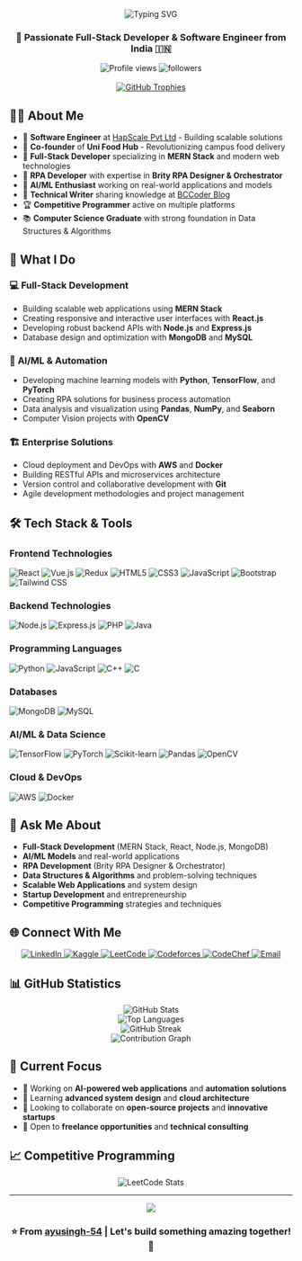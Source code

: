 <div align="center">
  <img src="https://readme-typing-svg.herokuapp.com?font=Fira+Code&size=30&duration=3000&pause=1000&color=2E9EF7&center=true&vCenter=true&width=600&lines=Hi+%F0%9F%91%8B%2C+I'm+Ayush+Singh;Full-Stack+Developer;Software+Engineer+%40+HapScale;AI%2FML+Enthusiast;Problem+Solver" alt="Typing SVG" />
</div>

<h3 align="center">🚀 Passionate Full-Stack Developer & Software Engineer from India 🇮🇳</h3>

<div align="center">
  <img src="https://komarev.com/ghpvc/?username=ayusingh-54&label=Profile%20views&color=0e75b6&style=for-the-badge" alt="Profile views" />
  <img src="https://img.shields.io/github/followers/ayusingh-54?label=Followers&style=for-the-badge" alt="followers" />
</div>

<br/>

<div align="center">
  <a href="https://github.com/ryo-ma/github-profile-trophy">
    <img src="https://github-profile-trophy.vercel.app/?username=ayusingh-54&theme=discord&column=7&margin-w=15&margin-h=15" alt="GitHub Trophies" />
  </a>
</div>

## 👨‍💻 About Me

- 🏢 **Software Engineer** at [HapScale Pvt Ltd](https://hapscale.com) - Building scalable solutions
- 💼 **Co-founder** of **Uni Food Hub** - Revolutionizing campus food delivery
- 🌟 **Full-Stack Developer** specializing in **MERN Stack** and modern web technologies
- 🤖 **RPA Developer** with expertise in **Brity RPA Designer & Orchestrator**
- 🧠 **AI/ML Enthusiast** working on real-world applications and models
- 📝 **Technical Writer** sharing knowledge at [BCCoder Blog](https://ayusingh54.github.io/bccoder/#)
- 🏆 **Competitive Programmer** active on multiple platforms
- 📚 **Computer Science Graduate** with strong foundation in Data Structures & Algorithms

## 🎯 What I Do

### 💻 **Full-Stack Development**
- Building scalable web applications using **MERN Stack**
- Creating responsive and interactive user interfaces with **React.js**
- Developing robust backend APIs with **Node.js** and **Express.js**
- Database design and optimization with **MongoDB** and **MySQL**

### 🤖 **AI/ML & Automation**
- Developing machine learning models with **Python**, **TensorFlow**, and **PyTorch**
- Creating RPA solutions for business process automation
- Data analysis and visualization using **Pandas**, **NumPy**, and **Seaborn**
- Computer Vision projects with **OpenCV**

### 🏗️ **Enterprise Solutions**
- Cloud deployment and DevOps with **AWS** and **Docker**
- Building RESTful APIs and microservices architecture
- Version control and collaborative development with **Git**
- Agile development methodologies and project management

## 🛠️ Tech Stack & Tools

### **Frontend Technologies**
<p>
  <img src="https://img.shields.io/badge/React-20232A?style=for-the-badge&logo=react&logoColor=61DAFB" alt="React" />
  <img src="https://img.shields.io/badge/Vue.js-35495E?style=for-the-badge&logo=vuedotjs&logoColor=4FC08D" alt="Vue.js" />
  <img src="https://img.shields.io/badge/Redux-593D88?style=for-the-badge&logo=redux&logoColor=white" alt="Redux" />
  <img src="https://img.shields.io/badge/HTML5-E34F26?style=for-the-badge&logo=html5&logoColor=white" alt="HTML5" />
  <img src="https://img.shields.io/badge/CSS3-1572B6?style=for-the-badge&logo=css3&logoColor=white" alt="CSS3" />
  <img src="https://img.shields.io/badge/JavaScript-F7DF1E?style=for-the-badge&logo=javascript&logoColor=black" alt="JavaScript" />
  <img src="https://img.shields.io/badge/Bootstrap-563D7C?style=for-the-badge&logo=bootstrap&logoColor=white" alt="Bootstrap" />
  <img src="https://img.shields.io/badge/Tailwind_CSS-38B2AC?style=for-the-badge&logo=tailwind-css&logoColor=white" alt="Tailwind CSS" />
</p>

### **Backend Technologies**
<p>
  <img src="https://img.shields.io/badge/Node.js-43853D?style=for-the-badge&logo=node.js&logoColor=white" alt="Node.js" />
  <img src="https://img.shields.io/badge/Express.js-404D59?style=for-the-badge" alt="Express.js" />
  <img src="https://img.shields.io/badge/PHP-777BB4?style=for-the-badge&logo=php&logoColor=white" alt="PHP" />
  <img src="https://img.shields.io/badge/Java-ED8B00?style=for-the-badge&logo=java&logoColor=white" alt="Java" />
</p>

### **Programming Languages**
<p>
  <img src="https://img.shields.io/badge/Python-3776AB?style=for-the-badge&logo=python&logoColor=white" alt="Python" />
  <img src="https://img.shields.io/badge/JavaScript-F7DF1E?style=for-the-badge&logo=javascript&logoColor=black" alt="JavaScript" />
  <img src="https://img.shields.io/badge/C++-00599C?style=for-the-badge&logo=c%2B%2B&logoColor=white" alt="C++" />
  <img src="https://img.shields.io/badge/C-00599C?style=for-the-badge&logo=c&logoColor=white" alt="C" />
</p>

### **Databases**
<p>
  <img src="https://img.shields.io/badge/MongoDB-4EA94B?style=for-the-badge&logo=mongodb&logoColor=white" alt="MongoDB" />
  <img src="https://img.shields.io/badge/MySQL-005C84?style=for-the-badge&logo=mysql&logoColor=white" alt="MySQL" />
</p>

### **AI/ML & Data Science**
<p>
  <img src="https://img.shields.io/badge/TensorFlow-FF6F00?style=for-the-badge&logo=tensorflow&logoColor=white" alt="TensorFlow" />
  <img src="https://img.shields.io/badge/PyTorch-EE4C2C?style=for-the-badge&logo=pytorch&logoColor=white" alt="PyTorch" />
  <img src="https://img.shields.io/badge/scikit--learn-F7931E?style=for-the-badge&logo=scikit-learn&logoColor=white" alt="Scikit-learn" />
  <img src="https://img.shields.io/badge/Pandas-2C2D72?style=for-the-badge&logo=pandas&logoColor=white" alt="Pandas" />
  <img src="https://img.shields.io/badge/OpenCV-27338e?style=for-the-badge&logo=OpenCV&logoColor=white" alt="OpenCV" />
</p>

### **Cloud & DevOps**
<p>
  <img src="https://img.shields.io/badge/Amazon_AWS-FF9900?style=for-the-badge&logo=amazonaws&logoColor=white" alt="AWS" />
  <img src="https://img.shields.io/badge/Docker-2496ED?style=for-the-badge&logo=docker&logoColor=white" alt="Docker" />
</p>

## 💬 Ask Me About

- **Full-Stack Development** (MERN Stack, React, Node.js, MongoDB)
- **AI/ML Models** and real-world applications
- **RPA Development** (Brity RPA Designer & Orchestrator)
- **Data Structures & Algorithms** and problem-solving techniques
- **Scalable Web Applications** and system design
- **Startup Development** and entrepreneurship
- **Competitive Programming** strategies and techniques

## 🌐 Connect With Me

<div align="center">
  <a href="https://www.linkedin.com/in/ayush-singh-4453aa208/" target="_blank">
    <img src="https://img.shields.io/badge/LinkedIn-0077B5?style=for-the-badge&logo=linkedin&logoColor=white" alt="LinkedIn" />
  </a>
  <a href="https://www.kaggle.com/ayusingh54" target="_blank">
    <img src="https://img.shields.io/badge/Kaggle-035a7d?style=for-the-badge&logo=kaggle&logoColor=white" alt="Kaggle" />
  </a>
  <a href="https://www.leetcode.com/ayusingh54" target="_blank">
    <img src="https://img.shields.io/badge/LeetCode-000000?style=for-the-badge&logo=LeetCode&logoColor=#d16c06" alt="LeetCode" />
  </a>
  <a href="https://codeforces.com/profile/2023071025" target="_blank">
    <img src="https://img.shields.io/badge/Codeforces-445f9d?style=for-the-badge&logo=Codeforces&logoColor=white" alt="Codeforces" />
  </a>
  <a href="https://www.codechef.com/users/major_frog_37" target="_blank">
    <img src="https://img.shields.io/badge/CodeChef-%23964B00.svg?style=for-the-badge&logo=CodeChef&logoColor=white" alt="CodeChef" />
  </a>
  <a href="mailto:ayusingh693@gmail.com">
    <img src="https://img.shields.io/badge/Email-D14836?style=for-the-badge&logo=gmail&logoColor=white" alt="Email" />
  </a>
</div>

## 📊 GitHub Statistics

<div align="center">
  <img src="https://github-readme-stats.vercel.app/api?username=ayusingh-54&show_icons=true&theme=tokyonight&hide_border=true&locale=en" alt="GitHub Stats" />
</div>

<div align="center">
  <img src="https://github-readme-stats.vercel.app/api/top-langs?username=ayusingh-54&show_icons=true&theme=tokyonight&layout=compact&hide_border=true&locale=en" alt="Top Languages" />
</div>

<div align="center">
  <img src="https://github-readme-streak-stats.herokuapp.com/?user=ayusingh-54&theme=tokyonight&hide_border=true" alt="GitHub Streak" />
</div>

<div align="center">
  <img src="https://github-readme-activity-graph.vercel.app/graph?username=ayusingh-54&theme=tokyo-night&hide_border=true" alt="Contribution Graph" />
</div>

## 🎯 Current Focus

- 🔭 Working on **AI-powered web applications** and **automation solutions**
- 🌱 Learning **advanced system design** and **cloud architecture**
- 👯 Looking to collaborate on **open-source projects** and **innovative startups**
- 🤝 Open to **freelance opportunities** and **technical consulting**

## 📈 Competitive Programming

<div align="center">
  <img src="https://leetcard.jacoblin.cool/ayusingh54?theme=dark&font=Fira%20Code&ext=contest" alt="LeetCode Stats" />
</div>

---

<div align="center">
  <img src="https://capsule-render.vercel.app/api?type=waving&color=gradient&height=100&section=footer" />
</div>

<div align="center">
  <h3>⭐️ From <a href="https://github.com/ayusingh-54">ayusingh-54</a> | Let's build something amazing together! 🚀</h3>
</div>